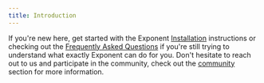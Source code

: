 ```yaml
---
title: Introduction
---
```


If you're new here, get started with the Exponent
[Installation](installation.html) instructions or checking out the
[Frequently Asked Questions](faq.html) if you're still trying to
understand what exactly Exponent can do for you. Don't hesitate to reach
out to us and participate in the community, check out the
[community](community.html) section for more information.
